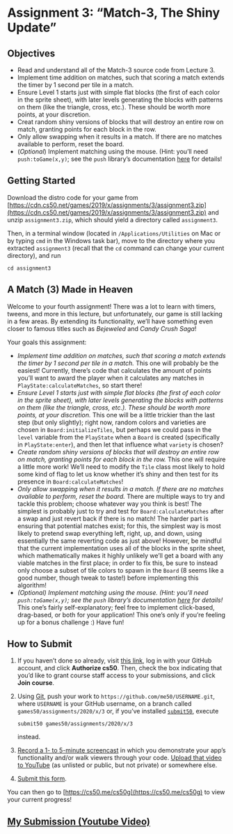 <div class="container-lg px-3 my-3 markdown-body">

# Assignment 3: “Match-3, The Shiny Update”

## Objectives

*   Read and understand all of the Match-3 source code from Lecture 3.
*   Implement time addition on matches, such that scoring a match extends the timer by 1 second per tile in a match.
*   Ensure Level 1 starts just with simple flat blocks (the first of each color in the sprite sheet), with later levels generating the blocks with patterns on them (like the triangle, cross, etc.). These should be worth more points, at your discretion.
*   Creat random shiny versions of blocks that will destroy an entire row on match, granting points for each block in the row.
*   Only allow swapping when it results in a match. If there are no matches available to perform, reset the board.
*   (_Optional_) Implement matching using the mouse. (Hint: you’ll need `push:toGame(x,y)`; see the `push` library’s documentation [here](https://github.com/Ulydev/push) for details!

## Getting Started

Download the distro code for your game from [https://cdn.cs50.net/games/2019/x/assignments/3/assignment3.zip](https://cdn.cs50.net/games/2019/x/assignments/3/assignment3.zip) and unzip `assignment3.zip`, which should yield a directory called `assignment3`.

Then, in a terminal window (located in `/Applications/Utilities` on Mac or by typing `cmd` in the Windows task bar), move to the directory where you extracted `assignment3` (recall that the `cd` command can change your current directory), and run

<div class="highlighter-rouge">

<div class="highlight">

    cd assignment3

</div>

</div>

## A Match (3) Made in Heaven

Welcome to your fourth assignment! There was a lot to learn with timers, tweens, and more in this lecture, but unfortunately, our game is still lacking in a few areas. By extending its functionality, we’ll have something even closer to famous titles such as _Bejeweled_ and _Candy Crush Saga_!

Your goals this assignment:

*   _Implement time addition on matches, such that scoring a match extends the timer by 1 second per tile in a match._ This one will probably be the easiest! Currently, there’s code that calculates the amount of points you’ll want to award the player when it calculates any matches in `PlayState:calculateMatches`, so start there!
*   _Ensure Level 1 starts just with simple flat blocks (the first of each color in the sprite sheet), with later levels generating the blocks with patterns on them (like the triangle, cross, etc.). These should be worth more points, at your discretion._ This one will be a little trickier than the last step (but only slightly); right now, random colors and varieties are chosen in `Board:initializeTiles`, but perhaps we could pass in the `level` variable from the `PlayState` when a `Board` is created (specifically in `PlayState:enter`), and then let that influence what `variety` is chosen?
*   _Create random shiny versions of blocks that will destroy an entire row on match, granting points for each block in the row._ This one will require a little more work! We’ll need to modify the `Tile` class most likely to hold some kind of flag to let us know whether it’s shiny and then test for its presence in `Board:calculateMatches`!
*   _Only allow swapping when it results in a match. If there are no matches available to perform, reset the board._ There are multiple ways to try and tackle this problem; choose whatever way you think is best! The simplest is probably just to try and test for `Board:calculateMatches` after a swap and just revert back if there is no match! The harder part is ensuring that potential matches exist; for this, the simplest way is most likely to pretend swap everything left, right, up, and down, using essentially the same reverting code as just above! However, be mindful that the current implementation uses all of the blocks in the sprite sheet, which mathematically makes it highly unlikely we’ll get a board with any viable matches in the first place; in order to fix this, be sure to instead only choose a subset of tile colors to spawn in the `Board` (8 seems like a good number, though tweak to taste!) before implementing this algorithm!
*   _(_Optional_) Implement matching using the mouse. (Hint: you’ll need `push:toGame(x,y)`; see the `push` library’s documentation [here](https://github.com/Ulydev/push) for details!_ This one’s fairly self-explanatory; feel free to implement click-based, drag-based, or both for your application! This one’s only if you’re feeling up for a bonus challenge :) Have fun!

## How to Submit

1.  If you haven’t done so already, visit [this link](https://submit.cs50.io/invites/46e6f2ea29954ce9bb1bdc478a440055), log in with your GitHub account, and click **Authorize cs50**. Then, check the box indicating that you’d like to grant course staff access to your submissions, and click **Join course**.
2.  Using [Git](https://git-scm.com/downloads), push your work to `https://github.com/me50/USERNAME.git`, where `USERNAME` is your GitHub username, on a branch called `games50/assignments/2020/x/3` or, if you’ve installed [`submit50`](https://cs50.readthedocs.io/submit50/), execute

    <div class="highlighter-rouge">

    <div class="highlight">

        submit50 games50/assignments/2020/x/3

    </div>

    </div>

    instead.

3.  [Record a 1- to 5-minute screencast](https://www.howtogeek.com/205742/how-to-record-your-windows-mac-linux-android-or-ios-screen/) in which you demonstrate your app’s functionality and/or walk viewers through your code. [Upload that video to YouTube](https://www.youtube.com/upload) (as unlisted or public, but not private) or somewhere else.
4.  [Submit this form](https://forms.cs50.io/14d06066-8feb-4bf5-9beb-42d7cfec9531).

You can then go to [https://cs50.me/cs50g](https://cs50.me/cs50g) to view your current progress!

</div>

##  [My Submission (Youtube Video)](https://youtu.be/1rjW7-QtGDU)
